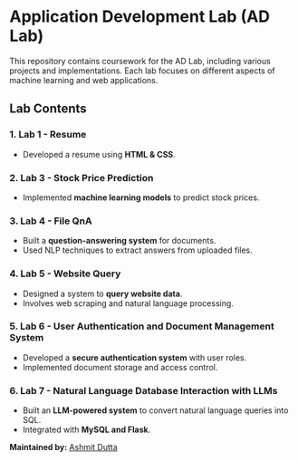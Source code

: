 # Application Development Lab (AD Lab)
This repository contains coursework for the AD Lab, including various projects and implementations. Each lab focuses on different aspects of machine learning and web applications.

## Lab Contents

### 1. Lab 1 - Resume
- Developed a resume using **HTML & CSS**.

### 2. Lab 3 - Stock Price Prediction
- Implemented **machine learning models** to predict stock prices.

### 3. Lab 4 - File QnA
- Built a **question-answering system** for documents.
- Used NLP techniques to extract answers from uploaded files.

### 4. Lab 5 - Website Query
- Designed a system to **query website data**.
- Involves web scraping and natural language processing.

### 5. Lab 6 - User Authentication and Document Management System
- Developed a **secure authentication system** with user roles.
- Implemented document storage and access control.

### 6. Lab 7 - Natural Language Database Interaction with LLMs
- Built an **LLM-powered system** to convert natural language queries into SQL.
- Integrated with **MySQL and Flask**.

**Maintained by:** [Ashmit Dutta]([https://github.com/kanikarawlo](https://github.com/ByteBit0))
